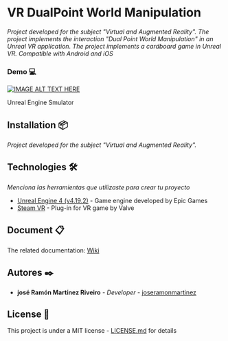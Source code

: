 # VR DualPoint World Manipulation

_Project developed for the subject "Virtual and Augmented Reality". The project implements the interaction "Dual Point World Manipulation" in an Unreal VR application. The project implements a cardboard game in Unreal VR. Compatible with Android and iOS_

### Demo 💻

[![IMAGE ALT TEXT HERE](https://img.youtube.com/vi/0FNBLh0PBcQ/0.jpg)](https://www.youtube.com/watch?v=0FNBLh0PBcQ)

Unreal Engine Smulator

## Installation 📦

_Project developed for the subject "Virtual and Augmented Reality"._

## Technologies 🛠️

_Menciona las herramientas que utilizaste para crear tu proyecto_

* [Unreal Engine 4 (v4.19.2)](https://www.unrealengine.com/en-US/) - Game engine developed by Epic Games 
* [Steam VR](https://store.steampowered.com/steamvr?l=spanish) - Plug-in for VR game by Valve

## Document 📋

The related documentation: [Wiki](https://github.com/JoseRamonMartinez/VR_Zombie_Graveyard/Zombie_Graveyard-JoseR_Martinez.pdf)

## Autores ✒️

* **josé Ramón Martínez Riveiro** - *Developer* - [joseramonmartinez](https://es.linkedin.com/in/joseramonmartinezriveiro)

## License 📄

This project is under a MIT license - [LICENSE.md](LICENSE.md) for details
